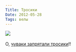 ```yaml
---
Title: Тросики
Date: 2012-05-28
Tags: велы
---
```


<div class="text"><img src="https://dl.dropbox.com/u/140528/site/delorean-bisycle.jpg" /><br /><br />
О, <a href="http://deloreanbicycle.com">чуваки запрятали тросики</a>!!</div>